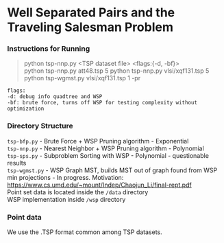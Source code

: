 # Well Separated Pairs and the Traveling Salesman Problem

### Instructions for Running
>python tsp-nnp.py \<TSP dataset file\> <separation factor> <flags:{-d, -bf}> \
>python tsp-nnp.py att48.tsp 5
>python tsp-nnp.py vlsi/xqf131.tsp 5
>python tsp-wgmst.py vlsi/xqf131.tsp 1 -pr

```
flags:
-d: debug info quadtree and WSP
-bf: brute force, turns off WSP for testing complexity without optimization
```

### Directory Structure
`tsp-bfp.py` - Brute Force + WSP Pruning algorithm - Exponential \
`tsp-nnp.py` - Nearest Neighbor + WSP Pruning algorithm - Polynomial \
`tsp-sps.py` - Subproblem Sorting with WSP - Polynomial - questionable results \
`tsp-wgmst.py` - WSP Graph MST, builds MST out of graph found from WSP min projections - In progress. Motivation: https://www.cs.umd.edu/~mount/Indep/Chaojun_Li/final-rept.pdf \
Point set data is located inside the `/data` directory \
WSP implementation inside `/wsp` directory

### Point data
We use the .TSP format common among TSP datasets.
